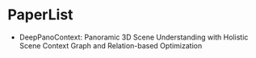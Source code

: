 # PaperList
- DeepPanoContext: Panoramic 3D Scene Understanding with Holistic Scene Context Graph and Relation-based Optimization
